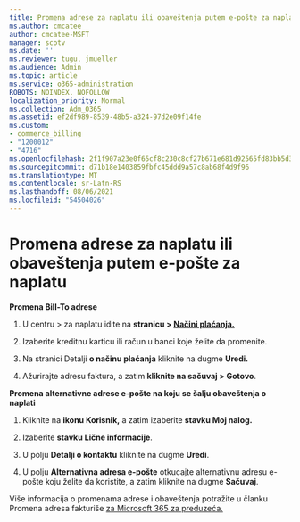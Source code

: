 ```yaml
---
title: Promena adrese za naplatu ili obaveštenja putem e-pošte za naplatu
ms.author: cmcatee
author: cmcatee-MSFT
manager: scotv
ms.date: ''
ms.reviewer: tugu, jmueller
ms.audience: Admin
ms.topic: article
ms.service: o365-administration
ROBOTS: NOINDEX, NOFOLLOW
localization_priority: Normal
ms.collection: Adm_O365
ms.assetid: ef2df989-8539-48b5-a324-97d2e09f14fe
ms.custom:
- commerce_billing
- "1200012"
- "4716"
ms.openlocfilehash: 2f1f907a23e0f65cf8c230c8cf27b671e681d92565fd83bb5d39ebf3c53ab9fd
ms.sourcegitcommit: d71b18e1403859fbfc45ddd9a57c8ab68f4d9f96
ms.translationtype: MT
ms.contentlocale: sr-Latn-RS
ms.lasthandoff: 08/06/2021
ms.locfileid: "54504026"
---
```

# <a name="change-billing-address-or-billing-email-notifications"></a>Promena adrese za naplatu ili obaveštenja putem e-pošte za naplatu

**Promena Bill-To adrese**

1. U centru > za naplatu idite na **stranicu > [Načini plaćanja.](https://go.microsoft.com/fwlink/p/?linkid=2018806)**

2. Izaberite kreditnu karticu ili račun u banci koje želite da promenite.

3. Na stranici Detalji **o načinu plaćanja** kliknite na dugme **Uredi.**

4. Ažurirajte adresu faktura, a zatim **kliknite na sačuvaj > Gotovo**.

**Promena alternativne adrese e-pošte na koju se šalju obaveštenja o naplati** 

1. Kliknite na **ikonu Korisnik,** a zatim izaberite **stavku Moj nalog.**

2. Izaberite **stavku Lične informacije**.

3. U polju **Detalji o kontaktu** kliknite na dugme **Uredi**.

4. U polju **Alternativna adresa e-pošte** otkucajte alternativnu adresu e-pošte koju želite da koristite, a zatim kliknite na dugme **Sačuvaj**.

Više informacija o promenama adrese i obaveštenja potražite u članku Promena adresa fakturiše [za Microsoft 365 za preduzeća.](/microsoft-365/commerce/billing-and-payments/change-your-billing-addresses)
